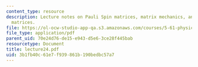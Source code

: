 ```yaml
---
content_type: resource
description: Lecture notes on Pauli Spin matrices, matrix mechanics, and Hermitian
  matrices.
file: https://ol-ocw-studio-app-qa.s3.amazonaws.com/courses/5-61-physical-chemistry-fall-2007/3b1fb40c61e7f939861b190bedbc57a7_lecture24.pdf
file_type: application/pdf
parent_uid: 70e24d76-de15-e943-d5e6-3ce28f445bab
resourcetype: Document
title: lecture24.pdf
uid: 3b1fb40c-61e7-f939-861b-190bedbc57a7
---
```

